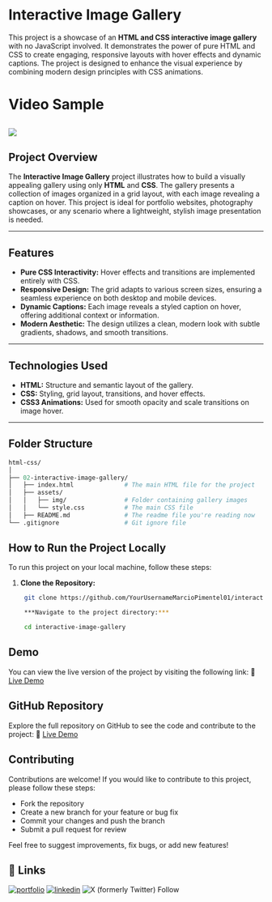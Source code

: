 # **Interactive Image Gallery**

This project is a showcase of an **HTML and CSS interactive image gallery** with no JavaScript involved. It demonstrates the power of pure HTML and CSS to create engaging, responsive layouts with hover effects and dynamic captions. The project is designed to enhance the visual experience by combining modern design principles with CSS animations.
# Video Sample
![](./assets/img/02-interactive-image-gallery.gif)
---

## **Project Overview**

The **Interactive Image Gallery** project illustrates how to build a visually appealing gallery using only **HTML** and **CSS**. The gallery presents a collection of images organized in a grid layout, with each image revealing a caption on hover. This project is ideal for portfolio websites, photography showcases, or any scenario where a lightweight, stylish image presentation is needed.

---

## **Features**

- **Pure CSS Interactivity:** Hover effects and transitions are implemented entirely with CSS.
- **Responsive Design:** The grid adapts to various screen sizes, ensuring a seamless experience on both desktop and mobile devices.
- **Dynamic Captions:** Each image reveals a styled caption on hover, offering additional context or information.
- **Modern Aesthetic:** The design utilizes a clean, modern look with subtle gradients, shadows, and smooth transitions.

---

## **Technologies Used**

- **HTML:** Structure and semantic layout of the gallery.
- **CSS:** Styling, grid layout, transitions, and hover effects.
- **CSS3 Animations:** Used for smooth opacity and scale transitions on image hover.

---
## **Folder Structure**

```graphql
html-css/
│
├── 02-interactive-image-gallery/
│   ├── index.html              # The main HTML file for the project
│   ├── assets/
│   │   ├── img/                # Folder containing gallery images
│   │   └── style.css           # The main CSS file
│   ├── README.md               # The readme file you're reading now
└── .gitignore                  # Git ignore file
```
## **How to Run the Project Locally**

To run this project on your local machine, follow these steps:

1. **Clone the Repository:**

   ```bash
    git clone https://github.com/YourUsernameMarcioPimentel01/interactive-image-gallery.git

    ***Navigate to the project directory:***

    cd interactive-image-gallery
## Demo

You can view the live version of the project by visiting the following link:
🔗 [Live Demo](https://marciopimentel01.github.io/html-css/02-interactive-image-gallery/)

## GitHub Repository

Explore the full repository on GitHub to see the code and contribute to the project:
🔗 [Live Demo](https://github.com/MarcioPimentel01/html-css/tree/main/02-interactive-image-gallery)

## Contributing

Contributions are welcome! If you would like to contribute to this project, please follow these steps:
- Fork the repository
- Create a new branch for your feature or bug fix
- Commit your changes and push the branch
- Submit a pull request for review

Feel free to suggest improvements, fix bugs, or add new features!

## 🔗 Links
[![portfolio](https://img.shields.io/badge/my_portfolio-000?style=for-the-badge&logo=ko-fi&logoColor=white)]()
[![linkedin](https://img.shields.io/badge/linkedin-0A66C2?style=for-the-badge&logo=linkedin&logoColor=white)](https://www.linkedin.com/)
![X (formerly Twitter) Follow](https://img.shields.io/twitter/follow/:MarcioP1000)